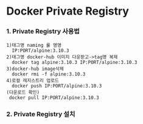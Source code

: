 # Docker Private Registry

### 1. Private Registry 사용법

```
1)태그명 naming 룰 명명
  IP:PORT/alpine:3.10.3
2)태그명 docker-hub 이미지 다운받고->tag명 복제
  docker tag alpine:3.10.3 IP:PORT/alpine:3.10.3
3)docker-hub image삭제
  docker rmi -f alpine:3.10.3
4)로컬 레지스트리 업로드
  docker push IP:PORT/alpine:3.10.3
(다운로드 확인)
 docker pull IP:PORT/alpine:3.10.3
 ```
 
 ### 2. Private Registry 설치
